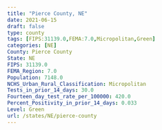 ```yaml
---
title: "Pierce County, NE"
date: 2021-06-15
draft: false
type: county
tags: [FIPS:31139.0,FEMA:7.0,Micropolitan,Green]
categories: [NE]
County: Pierce County
State: NE
FIPS: 31139.0
FEMA_Region: 7.0
Population: 7148.0
NCHS_Urban_Rural_Classification: Micropolitan
Tests_in_prior_14_days: 30.0
Fourteen_day_test_rate_per_100000: 420.0
Percent_Positivity_in_prior_14_days: 0.033
Level: Green
url: /states/NE/pierce-county
---
```



